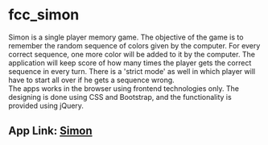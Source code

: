 # fcc_simon
Simon is a single player memory game. The objective of the game is to remember the random sequence of colors given by the 
computer. For every correct sequence, one more color will be added to it by the computer. The application will keep score 
of how many times the player gets the correct sequence in every turn. There is a 'strict mode' as well in which player will
have to start all over if he gets a sequence wrong.<br>
The apps works in the browser using frontend technologies only. The designing is done using CSS and Bootstrap, and the 
functionality is provided using jQuery.
<h2>App Link: <a href="http://codepen.io/drsherlock/full/JKpwyv/" target="_blank">Simon</a></h2>
